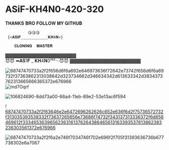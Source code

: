 # ASiF-KH4N0-420-320






𝐓𝐇𝐀𝐍𝐊𝐒 𝐁𝐑𝐎 𝐅𝐎𝐋𝐋𝐎𝐖 𝐌𝐘 𝐆𝐈𝐓𝐇𝐔𝐁


              😘😘😘
     {«𝐀𝐒𝐈𝐅____________𝐊𝐇4𝐍»}

        𝐂𝐋𝐎𝐍𝐈𝐍𝐆  𝐌𝐀𝐒𝐓𝐄𝐑
▓▓▓▓▓▓▓▓▓▓▓▓▓▓▓▓▓▓▓▓▓▓        
😈😈
         ➥𝐀𝐒1𝐅 _ 𝐊𝐇4𝐍0¹⁰²☜😈😈
▓▓▓▓▓▓▓▓▓▓▓▓▓▓▓▓▓▓▓▓▓▓


![68747470733a2f2f656d6f6a692e646973636f72642e73742f656d6f6a69732f37363862313038642d323734662d346634342d613633342d3834373762313665666365372e676966](https://user-images.githubusercontent.com/104133480/192357609-69ee2b3d-1c66-482f-86f6-0d6d19654ce6.gif)
![md7Oqrf](https://user-images.githubusercontent.com/104133480/192357687-e27cdb70-8fe6-477d-a878-17b1dfc20d37.gif)


![106824690-8dd73a00-66ad-11eb-89e2-53e13ac6f594](https://user-images.githubusercontent.com/104133480/192357774-ccf61597-9b83-44bd-8f6b-fe317d6b0ecb.gif)















!
[68747470733a2f2f63646e2e6472696262626c652e636f6d2f75736572732f313035393538332f73637265656e73686f74732f343137313336372f6d656469612f33346536396562363161376264386465613163393537613862383236303561372e676966](https://user-images.githubusercontent.com/104133480/192357842-d10d8936-dcb7-42c7-8b29-5b9c069ce531.gif)















![68747470733a2f2f6a2e746f7034746f702e696f2f705f31393636736b677738302e6a7067](https://user-images.githubusercontent.com/104133480/192357899-762153c2-306e-45f1-8e4d-b96df77f1c9a.jpeg)


